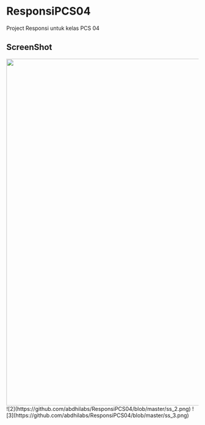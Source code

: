 # ResponsiPCS04
Project Responsi untuk kelas PCS 04

## ScreenShot
<img src="https://github.com/abdhilabs/ResponsiPCS04/blob/master/ss_1.png" width="512" height="910">
![2](https://github.com/abdhilabs/ResponsiPCS04/blob/master/ss_2.png)
![3](https://github.com/abdhilabs/ResponsiPCS04/blob/master/ss_3.png)
